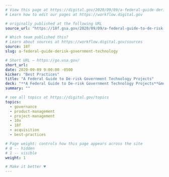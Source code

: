 ```yaml
---
# View this page at https://digital.gov/2020/09/09/a-federal-guide-derisk-government-technology
# Learn how to edit our pages at https://workflow.digital.gov

# originally published at the following URL
source_url: "https://18f.gsa.gov/2020/09/09/a-federal-guide-to-de-risk-government-technology-projects/"

# Which team published this?
# Learn about sources at https://workflow.digital.gov/sources
source: 18f
slug: a-federal-guide-derisk-government-technology

# Short URL — https://go.usa.gov/
short_url: 
date: 2020-09-09 9:00:00 -0500
kicker: "Best Practices"
title: "A Federal Guide to De-risk Government Technology Projects"
deck: "**A Federal Guide to De-risk Government Technology Projects**&mdash;Written for cross-functional teams delivering IT services to their users, the Federal Field Guide to De-risk Government Technology offers guidance to federal agencies on how to structure software development teams, write contracts, and oversee agile software activities to reduce risks and improve outcomes for end-users."
summary: ""

# see all topics at https://digital.gov/topics
topics: 
  - governance
  - product-management
  - project-management
  - 10x
  - 18f
  - acquisition
  - best-practices

# Page weight: controls how this page appears across the site
# 0 -- hidden
# 1 -- visible
weight: 1

# Make it better ♥
---
```

